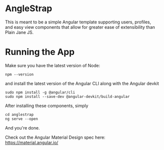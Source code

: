 # AngleStrap

This is meant to be a simple Angular template supporting users, profiles, and easy view components that allow for greater ease of extensibility than Plain Jane JS.

# Running the App

Make sure you have the latest version of Node:

```$xslt
npm --version
```

and install the latest version of the Angular CLI along with the Angular devkit

```$xslt
sudo npm install -g @angular/cli
sudo npm install --save-dev @angular-devkit/build-angular
```

After installing these components, simply

```$xslt
cd anglestrap
ng serve --open
```

And you're done.


Check out the Angular Material Design spec here: https://material.angular.io/
